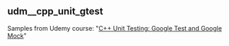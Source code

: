 ## udm\_\_cpp\_unit\_gtest

Samples from Udemy course: "[C++ Unit Testing: Google Test and Google Mock](https://www.udemy.com/course/cplusplus-unit-testing-google-test-and-google-mock/)"